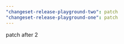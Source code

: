 ```yaml
---
"changeset-release-playground-two": patch
"changeset-release-playground-one": patch
---
```


patch after 2
